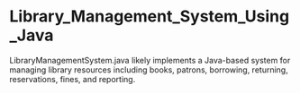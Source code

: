 # Library_Management_System_Using_Java
LibraryManagementSystem.java likely implements a Java-based system for managing library resources including books, patrons, borrowing, returning, reservations, fines, and reporting.
